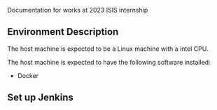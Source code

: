 Documentation for works at 2023 ISIS internship

## Environment Description

The host machine is expected to be a Linux machine with a intel CPU.  

The host machine is expected to have the following software installed:

- Docker


## Set up Jenkins


